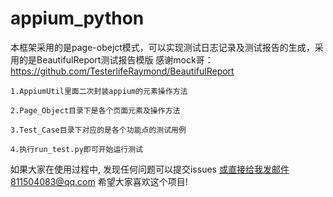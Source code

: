 # appium_python

本框架采用的是page-obejct模式，可以实现测试日志记录及测试报告的生成，采用的是BeautifulReport测试报告模版
感谢mock哥：https://github.com/TesterlifeRaymond/BeautifulReport

    1.AppiumUtil里面二次封装appium的元素操作方法

    2.Page_Object目录下是各个页面元素及操作方法

    3.Test_Case目录下对应的是各个功能点的测试用例

    4.执行run_test.py即可开始运行测试

如果大家在使用过程中, 发现任何问题可以提交issues 或直接给我发邮件811504083@qq.com 希望大家喜欢这个项目!
